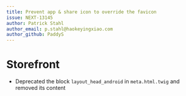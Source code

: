 ```yaml
---
title: Prevent app & share icon to override the favicon
issue: NEXT-13145
author: Patrick Stahl
author_email: p.stahl@haokeyingxiao.com 
author_github: PaddyS
---
```

# Storefront
*  Deprecated the block `layout_head_android` in `meta.html.twig` and removed its content
